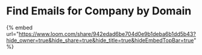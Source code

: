 # Find Emails for Company by Domain

{% embed url="https://www.loom.com/share/942edad6be704d0e9b1deba6b1dd5b43?hide_owner=true&hide_share=true&hide_title=true&hideEmbedTopBar=true" %}
